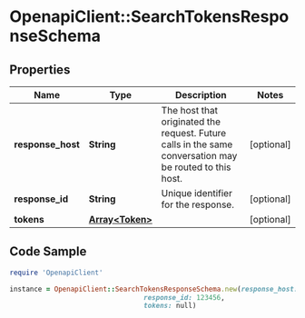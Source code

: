 # OpenapiClient::SearchTokensResponseSchema

## Properties

Name | Type | Description | Notes
------------ | ------------- | ------------- | -------------
**response_host** | **String** | The host that originated the request. Future calls in the same conversation may be routed to this host.  | [optional] 
**response_id** | **String** | Unique identifier for the response.  | [optional] 
**tokens** | [**Array&lt;Token&gt;**](Token.md) |  | [optional] 

## Code Sample

```ruby
require 'OpenapiClient'

instance = OpenapiClient::SearchTokensResponseSchema.new(response_host: site1.mastercard.com,
                                 response_id: 123456,
                                 tokens: null)
```


